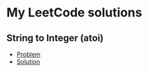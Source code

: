 # My LeetCode solutions

## String to Integer (atoi)

- [Problem](https://leetcode.com/problems/string-to-integer-atoi)
- [Solution](https://github.com/danspark/leetcode-solutions/tree/master/string-to-integer-atoi)